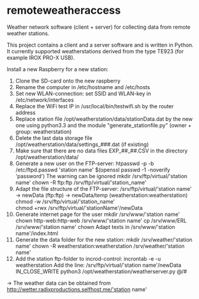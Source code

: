 # remoteweatheraccess
Weather network software (client + server) for collecting data from remote weather stations.

This project contains a client and a server software and is written in Python. It currently supported weatherstations derived from the type TE923 (for example IROX PRO-X USB).


Install a new Raspberry for a new station:

1. Clone the SD-card onto the new raspberry
2. Rename the computer in /etc/hostname and /etc/hosts
3. Set new WLAN-connection: set SSID and WLAN-key in /etc/network/interfaces
4. Replace the WiFi test IP in /usr/local/bin/testwifi.sh by the router address
5. Replace station file /opt/weatherstation/data/stationData.dat by the new one using python3.3 and the module "generate_stationfile.py" (owner + group: weatherstation)
6. Delete the last data storage file /opt/weatherstation/data/settings_###.dat (if existing)
7. Make sure that there are no data files EXP_##_##.CSV in the directory /opt/weatherstation/data/
8. Generate a new user on the FTP-server:
	htpasswd -p -b /etc/ftpd.passwd 'station name' $(openssl passwd -1 -noverify 'password')
	The warning can be ignored
	mkdir /srv/ftp/virtual/'station name'
	chown -R ftp:ftp /srv/ftp/virtual/'station_name'
9.	Adapt the file structure of the FTP-server:
	/srv/ftp/virtual/'station name'
		-> newData (ftp:ftp)
		-> newData/temp (weatherstation:weatherstation)
	chmod -w /srv/ftp/virtual/'station_name'	
	chmod +rwx /srv/ftp/virtual/'stationName'/newData
10. Generate internet page for the user
	mkdir  /srv/www/'station name'
	chown http-web:http-web /srv/www/'station name'
	cp /srv/www/ERL /srv/www/'station name'
	chown
	Adapt texts in /srv/www/'station name'/index.html
11.	Generate the data folder for the new station:
	mkdir /srv/weather/'station name'
	chown -R weatherstation:weatherstation /srv/weather/'station name'
12.	Add the station ftp-folder to incrod-control:
	incrontab -e -u weatherstation
	Add the line: /srv/ftp/virtual/'station name'/newData IN_CLOSE_WRITE python3 /opt/weatherstation/weatherserver.py $@/$#

-> The weather data can be obtained from http://wetter.radixproductions.selfhost.me/'station name'
